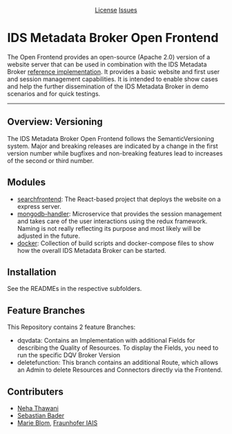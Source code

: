 
<p align="center">
<a href="https://github.com/International-Data-Spaces-Association/ids-metadata-broker-open-frontend/blob/main/LICENSE">License</a>
<a href="https://github.com/International-Data-Spaces-Association/ids-metadata-broker-open-frontend/issues">Issues</a>
</p>

# IDS Metadata Broker Open Frontend

The Open Frontend provides an open-source (Apache 2.0) version of a website server that can be used in combination with the IDS Metadata Broker [reference implementation](https://github.com/International-Data-Spaces-Association/metadata-broker-open-core). It provides a basic website and first user and session management capabilities. It is intended to enable show cases and help the further dissemination of the IDS Metadata Broker in demo scenarios and for quick testings.

------

## Overview: Versioning

The IDS Metadata Broker Open Frontend follows the SemanticVersioning system. Major and breaking releases are indicated by a change in the first version number while bugfixes and non-breaking features lead to increases of the second or third number.


## Modules

* [searchfrontend](./searchfrontend): The React-based project that deploys the website on a express server.
* [mongodb-handler](./mongodb-handler): Microservice that provides the session management and takes care of the user interactions using the redux framework. Naming is not really reflecting its purpose and most likely will be adjusted in the future.
* [docker](./docker): Collection of build scripts and docker-compose files to show how the overall IDS Metadata Broker can be started.

## Installation

See the READMEs in the respective subfolders.

## Feature Branches


This Repository contains 2 feature Branches:
* dqvdata: Contains an Implementation with additional Fields for describing the Quality of Resources. To display the Fields, you need to run the specific DQV Broker Version
* deletefunction: This branch contains an additional Route, which allows an Admin to delete Resources and Connectors directly via the Frontend. 

## Contributers

* [Neha Thawani](https://github.com/NehaThawani44)
* [Sebastian Bader](https://github.com/sebbader)
* [Marie Blom](https://github.com/MarieIsabelBlom), [Fraunhofer IAIS](https://www.iais.fraunhofer.de/)

